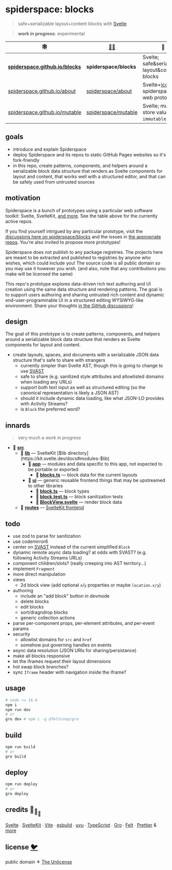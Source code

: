 # spiderspace: blocks

> safe+serializable layout+content blocks with
> [Svelte](https://github.com/sveltejs/svelte)

> **work in progress**: experimental

| [🕸️](https://spiderspace.github.io/blocks)                               | [🐙🐱](https://github.com/spiderspace)                        | 🧪                                                                          |
| ------------------------------------------------------------------------ | ------------------------------------------------------------- | --------------------------------------------------------------------------- |
| [**spiderspace.github.io/blocks**](https://spiderspace.github.io/blocks) | **spiderspace/blocks**                                        | Svelte; safe&serializable layout&content blocks                             |
| [spiderspace.github.io/about](https://spiderspace.github.io/about)       | [spiderspace/about](https://github.com/spiderspace/about)     | Svelte+[iconify](https://github.com/iconify); spiderspace is web prototypes |
| [spiderspace.github.io/mutable](https://spiderspace.github.io/mutable)   | [spiderspace/mutable](https://github.com/spiderspace/mutable) | Svelte; mutable store values w/ `immutable` on                              |

## goals

- introduce and explain Spiderspace
- deploy Spiderspace and its repos to static GitHub Pages websites so it's fork-friendly
- in this repo, create patterns, components, and helpers around
  a serializable block data structure that renders as Svelte components for layout and content,
  that works well with a structured editor, and that can be safely used from untrusted sources

## motivation

Spiderspace is a bunch of prototypes using a particular web software toolkit:
Svelte, SvelteKit, [and more](#credits-). See the table above for the currently active repos.

If you find yourself intrigued by any particular prototype, visit the
[discussions here on spiderspace/blocks](https://github.com/spiderspace/blocks/discussions)
and the issues in [the appropriate repos](https://github.com/spiderspace).
You're also invited to propose more prototypes!

Spiderspace does not publish to any package registries.
The projects here are meant to be extracted and published to registries by anyone who wishes,
which could include you!
The source code is all public domain so you may use it however you wish.
(and also, note that any contributions you make will be licensed the same)

This repo's prototype explores data-driven rich text authoring and UI creation
using the same data structure and rendering patterns.
The goal is to support users authoring and sharing untrusted rich content
and dynamic end-user-programmable UI in a structured editing WYSIWYG-like environment.
Share your thoughts
[in the GitHub discussions](https://github.com/spiderspace/blocks/discussions)!

## design

The goal of this prototype is to create patterns, components, and helpers around
a serializable block data structure that renders as Svelte components for layout and content.

- create layouts, spaces, and documents with a serializable JSON data structure
  that's safe to share with strangers
  - currently simpler than Svelte AST, though this is going to change to use
    [SVAST](https://github.com/pngwn/MDsveX/tree/master/packages/svast)
  - safe to share (e.g. sanitized style attributes and allowlisted domains when loading any URLs)
  - support both text input as well as structured editing
    (so the canonical representation is likely a JSON AST)
  - should it include dynamic data loading, like what JSON-LD provides with Activity Streams?
  - is `Block` the preferred word?

## innards

> very much a _work in progress_

- 📁 **[src](/src)**
  - 📁 **[lib](/src/lib)** — SvelteKit [$lib directory](https://kit.svelte.dev/docs#modules-$lib)
    - 📁 **[app](/src/lib/app)** — modules and data specific to this app, not expected to be portable or exported
      - 🔷 **[blocks.ts](/src/lib/app/blocks.ts)** — block data for the current layouts
    - 📁 **[ui](/src/lib/ui)** — generic reusable frontend things that may be upstreamed to other libraries
      - 🔷 **[block.ts](/src/lib/ui/block.ts)** — block types
      - 🔷 **[block.test.ts](/src/lib/ui/block.test.ts)** — block sanitization tests
      - 🔶 **[BlockView.svelte](/src/lib/ui/BlockView.svelte)** — render block data
  - 📁 **[routes](/src/routes)** — [SvelteKit frontend](https://kit.svelte.dev/docs#routing)

## todo

- use zod to parse for sanitization
- use codemirror6
- center on [SVAST](https://github.com/pngwn/MDsveX/tree/master/packages/svast)
  instead of the current simplified `Block`
- dynamic remote async data loading? at odds with SVAST? (e.g. following Activity Streams URLs)
- component children/slots? (really creeping into AST territory...)
- implement `Fragment`
- more direct manipulation
- views
  - 2d block view (add optional `x`/`y` properties or maybe `location.x/y`)
- authoring
  - include an "add block" button in devmode
  - delete blocks
  - edit blocks
  - sort/dragndrop blocks
  - generic collection actions
- parse per-component props, per-element attributes, and per-event params
- security
  - allowlist domains for `src` and `href`
  - somehow put governing handles on events
- async data resolution (JSON URIs for sharing/persistance)
- make all blocks responsive
- let the iframes request their layout dimensions
- hot swap block branches?
- sync `Iframe` header with navigation inside the iframe?

## usage

```bash
# node >= 16.6
npm i
npm run dev
# or
gro dev # npm i -g @feltcoop/gro
```

## build

```bash
npm run build
# or
gro build
```

## deploy

```bash
npm run deploy
# or
gro deploy
```

## credits 🐢<sub>🐢</sub><sub><sub>🐢</sub></sub>

[Svelte](https://github.com/sveltejs/svelte) ∙
[SvelteKit](https://github.com/sveltejs/kit) ∙
[Vite](https://github.com/vitejs/vite) ∙
[esbuild](https://github.com/evanw/esbuild) ∙
[uvu](https://github.com/lukeed/uvu) ∙
[TypeScript](https://github.com/microsoft/TypeScript) ∙
[Gro](https://github.com/feltcoop/gro) ∙
[Felt](https://github.com/feltcoop/felt) ∙
[Prettier](https://github.com/prettier/prettier)
& [more](package.json)

## license [🐦](https://wikipedia.org/wiki/Free_and_open-source_software)

public domain ⚘ [The Unlicense](license)
